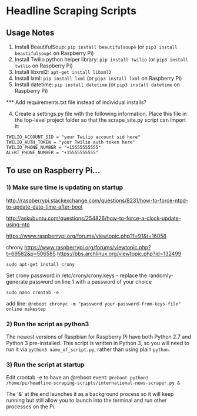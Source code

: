 # Headline Scraping Scripts

## Usage Notes

1. Install BeautifulSoup: `pip install beautifulsoup4` (or `pip3 install beautifulsoup4` on Raspberry Pi)
2. Install Twilio python helper library: `pip install twilio` (or `pip3 install twilio` on Raspberry Pi)
3. Install libxml2: `apt-get install libxml2`
4. Install lxml: `pip install lxml` (or `pip3 install lxml` on Raspberry Pi)
4. Install datetime: `pip install datetime` (or `pip3 install datetime` on Raspberry Pi)

*** Add requirements.txt file instead of individual installs?

4. Create a settings.py file with the following information.  Place this file in the top-level project folder so that the scrape_site.py script can import it:

```
TWILIO_ACCOUNT_SID = "your Twilio account sid here"
TWILIO_AUTH_TOKEN = "your Twilio auth token here"
TWILIO_PHONE_NUMBER = "+15555555555"
ALERT_PHONE_NUMBER = "+15555555555"
```


## To use on Raspberry Pi...

### 1) Make sure time is updating on startup

http://raspberrypi.stackexchange.com/questions/8231/how-to-force-ntpd-to-update-date-time-after-boot

http://askubuntu.com/questions/254826/how-to-force-a-clock-update-using-ntp

https://www.raspberrypi.org/forums/viewtopic.php?f=91&t=16058

chrony
https://www.raspberrypi.org/forums/viewtopic.php?t=69582&p=506585
https://bbs.archlinux.org/viewtopic.php?id=132499

`sudo apt-get install crony`

Set crony password in /etc/crony/crony.keys - replace the randomly-generate password on line 1 with a password of your choice

`sudo nano crontab -e`

add line:
`@reboot chronyc -m "password your-password-from-keys-file" online makestep`



### 2) Run the script as python3

The newest versions of Raspbian for Raspberry Pi have both Python 2.7 and Python 3 pre-installed.  This script is written in Python 3, so you will need to run it via `python3 name_of_script.py`, rather than using plain `python`.

### 3) Run the script at startup

Edit crontab -e to have an @reboot event:
`@reboot python3 /home/pi/headline-scraping-scripts/international-news-scraper.py &`

The '&' at the end launches it as a background process so it will keep running but still allow you to launch into the terminal and run other processes on the Pi.
